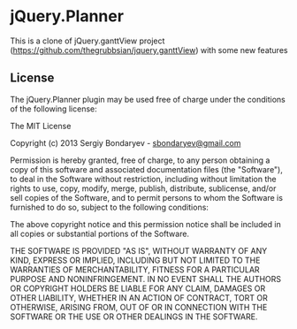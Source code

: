 jQuery.Planner
================
This is a clone of jQuery.ganttView project
(https://github.com/thegrubbsian/jquery.ganttView)
with some new features

License
-------
The jQuery.Planner plugin may be used free of charge under the conditions 
of the following license:

The MIT License

Copyright (c) 2013 Sergiy Bondaryev - sbondaryev@gmail.com

Permission is hereby granted, free of charge, to any person obtaining a copy
of this software and associated documentation files (the "Software"), to deal
in the Software without restriction, including without limitation the rights
to use, copy, modify, merge, publish, distribute, sublicense, and/or sell
copies of the Software, and to permit persons to whom the Software is
furnished to do so, subject to the following conditions:

The above copyright notice and this permission notice shall be included in
all copies or substantial portions of the Software.

THE SOFTWARE IS PROVIDED "AS IS", WITHOUT WARRANTY OF ANY KIND, EXPRESS OR
IMPLIED, INCLUDING BUT NOT LIMITED TO THE WARRANTIES OF MERCHANTABILITY,
FITNESS FOR A PARTICULAR PURPOSE AND NONINFRINGEMENT. IN NO EVENT SHALL THE
AUTHORS OR COPYRIGHT HOLDERS BE LIABLE FOR ANY CLAIM, DAMAGES OR OTHER
LIABILITY, WHETHER IN AN ACTION OF CONTRACT, TORT OR OTHERWISE, ARISING FROM,
OUT OF OR IN CONNECTION WITH THE SOFTWARE OR THE USE OR OTHER DEALINGS IN
THE SOFTWARE.
